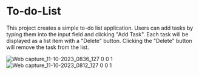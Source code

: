 # To-do-List
This project creates a simple to-do list application. Users can add tasks by typing them into the input field and clicking "Add Task". Each task will be displayed as a list item with a "Delete" button. Clicking the "Delete" button will remove the task from the list.

![Web capture_11-10-2023_0836_127 0 0 1](https://github.com/AbuAlSaeidRajon/To-do-List/assets/129788597/ce1ff0d4-03cf-4116-b1c9-00a2a62bc487)
![Web capture_11-10-2023_0812_127 0 0 1](https://github.com/AbuAlSaeidRajon/To-do-List/assets/129788597/50eb6a65-2e9b-4c72-bf0d-b974237e0e50)
